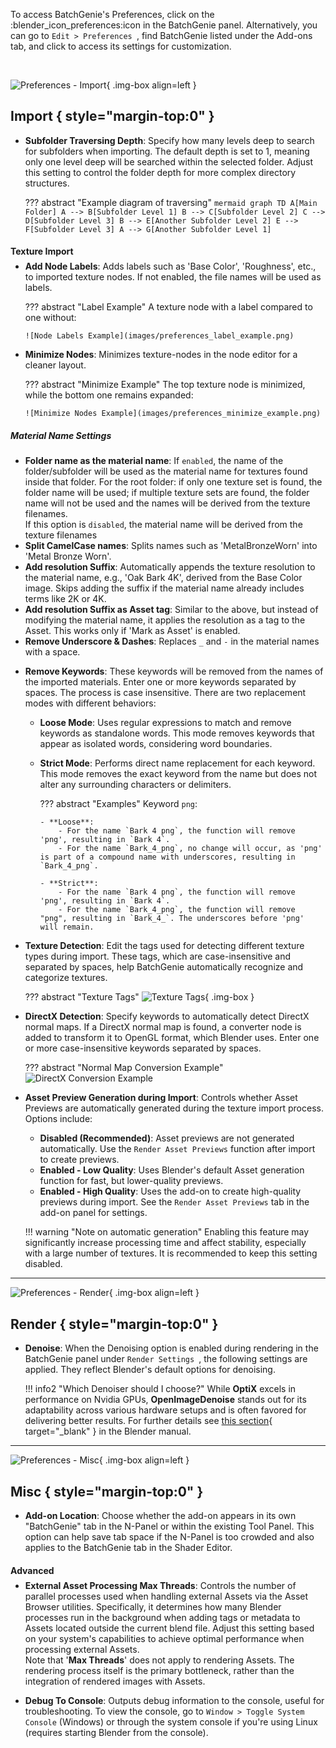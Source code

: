 To access BatchGenie's Preferences, click on the :blender_icon_preferences:icon in the BatchGenie panel. Alternatively, you can go to  `Edit > Preferences `, find BatchGenie listed under the Add-ons tab, and click to access its settings for customization.

<br>

![Preferences - Import](images/preferences_import.png){ .img-box align=left }

## Import { style="margin-top:0" }

  - **Subfolder Traversing Depth**: Specify how many levels deep to search for subfolders when importing. The default depth is set to 1, meaning only one level deep will be searched within the selected folder. Adjust this setting to control the folder depth for more complex directory structures.

    ??? abstract "Example diagram of traversing"
        ```mermaid
        graph TD
            A[Main Folder]
            A --> B[Subfolder Level 1]
            B --> C[Subfolder Level 2]
            C --> D[Subfolder Level 3]
            B --> E[Another Subfolder Level 2]
            E --> F[Subfolder Level 3]
            A --> G[Another Subfolder Level 1]
        ```
<h4 style="margin-bottom:-0.5em;">Texture Import</h4>

  - **Add Node Labels**: Adds labels such as 'Base Color', 'Roughness', etc., to imported texture nodes. If not enabled, the file names will be used as labels.

    ??? abstract "Label Example"
        A texture node with a label compared to one without:

        ![Node Labels Example](images/preferences_label_example.png)

  - **Minimize Nodes**: Minimizes texture-nodes in the node editor for a cleaner layout.

    ??? abstract "Minimize Example"
        The top texture node is minimized, while the bottom one remains expanded:

        ![Minimize Nodes Example](images/preferences_minimize_example.png)

 <div style="clear:both"></div>

  <h5>Material Name Settings</h5>

  - **Folder name as the material name**: If `enabled`, the name of the folder/subfolder will be used as the material name for textures found inside that folder. For the root folder: if only one texture set is found, the folder name will be used; if multiple texture sets are found, the folder name will not be used and the names will be derived from the texture filenames.
  <br>If this option is `disabled`, the material name will be derived from the texture filenames
  - **Split CamelCase names**: Splits names such as 'MetalBronzeWorn' into 'Metal Bronze Worn'.
  - **Add resolution Suffix**: Automatically appends the texture resolution to the material name, e.g., 'Oak Bark 4K', derived from the Base Color image. Skips adding the suffix if the material name already includes terms like 2K or 4K.
  - **Add resolution Suffix as Asset tag**: Similar to the above, but instead of modifying the material name, it applies the resolution as a tag to the Asset. This works only if 'Mark as Asset' is enabled.
  - **Remove Underscore & Dashes**: Replaces `_` and `-` in the material names with a space.

  <div style="clear:both"></div>

  - **Remove Keywords**: These keywords will be removed from the names of the imported materials. Enter one or more keywords separated by spaces. The process is case insensitive. There are two replacement modes with different behaviors:

      - **Loose Mode**: Uses regular expressions to match and remove keywords as standalone words. This mode removes keywords that appear as isolated words, considering word boundaries.

      - **Strict Mode**: Performs direct name replacement for each keyword. This mode removes the exact keyword from the name but does not alter any surrounding characters or delimiters.

        ??? abstract "Examples"
            Keyword `png`:

            - **Loose**:
                - For the name `Bark 4 png`, the function will remove 'png', resulting in `Bark 4`.
                - For the name `Bark_4_png`, no change will occur, as 'png' is part of a compound name with underscores, resulting in `Bark_4_png`.

            - **Strict**:
                - For the name `Bark 4 png`, the function will remove 'png', resulting in `Bark 4`.
                - For the name `Bark_4_png`, the function will remove "png", resulting in `Bark_4_`. The underscores before 'png' will remain.

  - **Texture Detection**: Edit the tags used for detecting different texture types during import. These tags, which are case-insensitive and separated by spaces, help BatchGenie automatically recognize and categorize textures.

    ??? abstract "Texture Tags"
        ![Texture Tags](images/preferences_tags.png){ .img-box }


  - **DirectX Detection**: Specify keywords to automatically detect DirectX normal maps. If a DirectX normal map is found, a converter node is added to transform it to OpenGL format, which Blender uses. Enter one or more case-insensitive keywords separated by spaces.

    ??? abstract "Normal Map Conversion Example"
        ![DirectX Conversion Example](images/normal_conversion_example.png)

  - **Asset Preview Generation during Import**: Controls whether Asset Previews are automatically generated during the texture import process. Options include:
    - **Disabled (Recommended)**: Asset previews are not generated automatically. Use the `Render Asset Previews` function after import to create previews.
    - **Enabled - Low Quality**: Uses Blender's default Asset generation function for fast, but lower-quality previews.
    - **Enabled - High Quality**: Uses the add-on to create high-quality previews during import. See the `Render Asset Previews` tab in the add-on panel for settings.

    !!! warning "Note on automatic generation"
        Enabling this feature may significantly increase processing time and affect stability, especially with a large number of textures. It is recommended to keep this setting disabled.


---


![Preferences - Render](images/preferences_render.png){ .img-box align=left }

## Render { style="margin-top:0" }

- **Denoise**: When the Denoising option is enabled during rendering in the BatchGenie panel under  `Render Settings `, the following settings are applied. They reflect Blender's default options for denoising.

    !!! info2 "Which Denoiser should I choose?"
        While **OptiX** excels in performance on Nvidia GPUs, **OpenImageDenoise** stands out for its adaptability across various hardware setups and is often favored for delivering better results. For further details see [this section](https://docs.blender.org/manual/en/latest/render/cycles/render_settings/sampling.html#denoising){ target="_blank" } in the Blender manual.


---


![Preferences - Misc](images/preferences_misc.png){ .img-box align=left }

## Misc { style="margin-top:0" }

- **Add-on Location**: Choose whether the add-on appears in its own "BatchGenie" tab in the N-Panel or within the existing Tool Panel. This option can help save tab space if the N-Panel is too crowded and also applies to the BatchGenie tab in the Shader Editor.

<div style="clear:both"></div>

<h4 style="margin-bottom:-0.5em;">Advanced</h4>

- **External Asset Processing Max Threads**: Controls the number of parallel processes used when handling external Assets via the Asset Browser utilities. Specifically, it determines how many Blender processes run in the background when adding tags or metadata to Assets located outside the current blend file. Adjust this setting based on your system's capabilities to achieve optimal performance when processing external Assets. <br>Note that '**Max Threads**' does not apply to rendering Assets. The rendering process itself is the primary bottleneck, rather than the integration of rendered images with Assets.

- **Debug To Console**: Outputs debug information to the console, useful for troubleshooting. To view the console, go to `Window > Toggle System Console` (Windows) or through the system console if you're using Linux (requires starting Blender from the console).